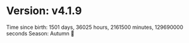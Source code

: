 # Version: v4.1.9
Time since birth: 1501 days, 36025 hours, 2161500 minutes, 129690000 seconds
Season: Autumn 🍁
